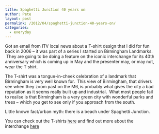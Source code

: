```yaml
---
title: Spaghetti Junction 40 years on
author: Pete
layout: post
permalink: /2012/04/spaghetti-junction-40-years-on/
categories:
  - everyday
---
```

Got an email from ITV local news about a T-shirt design that I did for fun back in 2006 – it was part of a series I started on Birmingham Landmarks.  They are going to be doing a feature on the iconic interchange for its 40th anniversary which is coming up in May and the presenter may, or may not, wear the T shirt.

The T-shirt was a tongue-in-cheek celebration of a landmark that Birmingham is very well known for.  This view of Birmingham, that drivers see when they zoom past on the M6, is probably what gives the city a bad reputation as it seems really built up and industrial.  What most people fail to realise is that Birmingham is a very green city with wonderful parks and trees – which you get to see only if you approach from the south.

Little known fact/urban myth: there is a beach under Spaghetti Junction.

You can check out the T-shirts [here][1] and find out more about the interchange [here][2]

 

 [1]: http://www.spreadshirt.co.uk/-C4412A9970318
 [2]: http://en.wikipedia.org/wiki/Gravelly_Hill_Interchange